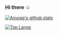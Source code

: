 ### Hi there ☺️

[![Anurag's github stats](https://github-readme-stats.vercel.app/api?username=ac2dia)](https://github.com/anuraghazra/github-readme-stats)

[![Top Langs](https://github-readme-stats.vercel.app/api/top-langs/?username=ac2dia)](https://github.com/anuraghazra/github-readme-stats)
